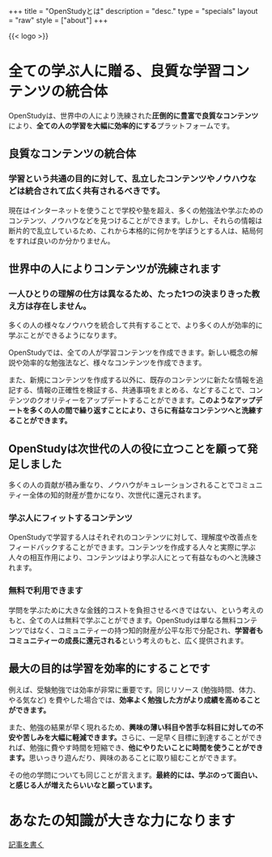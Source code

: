+++
title = "OpenStudyとは"
description = "desc."
type = "specials"
layout = "raw"
style = ["about"]
+++

<div class="wrapper top">
    <div class="container top2">
        {{< logo >}}
        <h1><span>全ての学ぶ人に贈る<span class="dot">、</span></span><span>良質な学習コンテンツの統合体</span></h1>
        <p>OpenStudyは、世界中の人により洗練された<strong>圧倒的に豊富で良質なコンテンツ</strong>により、<strong>全ての人の学習を大幅に効率的にする</strong>プラットフォームです。</p>
    </div>
</div>
<div class="wrapper">
    <div class="container">
        <h2><span>良質なコンテンツの</span><span>統合体</span></h2>
        <h3>学習という共通の目的に対して、乱立したコンテンツやノウハウなどは統合されて広く共有されるべきです。</h3>
        <p>現在はインターネットを使うことで学校や塾を超え、多くの勉強法や学ぶためのコンテンツ、ノウハウなどを見つけることができます。しかし、それらの情報は断片的で乱立しているため、これから本格的に何かを学ぼうとする人は、結局何をすれば良いのか分かりません。</p>
    </div>
</div>
<div class="wrapper green">
    <div class="container">
        <h2><span>世界中の人により</span><span>コンテンツが</span><span>洗練されます</span></h2>
        <h3>一人ひとりの理解の仕方は異なるため、たった1つの決まりきった教え方は存在しません。</h3>
        <p>多くの人の様々なノウハウを統合して共有することで、より多くの人が効率的に学ぶことができるようになります。</p>
        <p>OpenStudyでは、全ての人が学習コンテンツを作成できます。新しい概念の解説や効率的な勉強法など、様々なコンテンツを作成できます。</p>
        <p>また、新規にコンテンツを作成する以外に、既存のコンテンツに新たな情報を追記する、情報の正確性を検証する、共通事項をまとめる、などすることで、コンテンツのクオリティーをアップデートすることができます。<strong>このようなアップデートを多くの人の間で繰り返すことにより、さらに有益なコンテンツへと洗練することができます。</strong></p>
    </div>
</div>
<div class="wrapper">
    <div class="container">
        <h2>OpenStudyは次世代の人の役に立つことを願って発足しました</h2>
        <p>多くの人の貢献が積み重なり、ノウハウがキュレーションされることでコミュニティー全体の知的財産が豊かになり、次世代に還元されます。</p>
        <h3>学ぶ人にフィットするコンテンツ</h3>
        <p>OpenStudyで学習する人はそれぞれのコンテンツに対して、理解度や改善点をフィードバックすることができます。コンテンツを作成する人々と実際に学ぶ人々の相互作用により、コンテンツはより学ぶ人にとって有益なものへと洗練されます。</p>
        <h3>無料で利用できます</h3>
        <p>学問を学ぶために大きな金銭的コストを負担させるべきではない、という考えのもと、全ての人は無料で学ぶことができます。OpenStudyは単なる無料コンテンツではなく、コミュニティーの持つ知的財産が公平な形で分配され、<strong>学習者もコミュニティーの成長に還元される</strong>という考えのもと、広く提供されます。</p>
    </div>
</div>
<div class="wrapper blue">
    <div class="container">
        <h2><span>最大の目的は学習を</span><span>効率的にすることです</span></h2>
        <p>例えば、受験勉強では効率が非常に重要です。同じリソース (勉強時間、体力、やる気など) を費やした場合では、<strong>効率よく勉強した方がより成績を高めることができます。</strong><p>また、勉強の結果が早く現れるため、<strong>興味の薄い科目や苦手な科目に対しての不安や苦しみを大幅に軽減できます。</strong>さらに、一足早く目標に到達することができれば、勉強に費やす時間を短縮でき、<strong>他にやりたいことに時間を使うことができます。</strong>思いっきり遊んだり、興味のあることに取り組むことができます。</p>
        <p>その他の学問についても同じことが言えます。<strong>最終的には、学ぶのって面白い、と感じる人が増えたらいいなと願っています。</strong></p>
    </div>
</div>
<div class="wrapper">
    <div class="container last">
        <h1><span>あなたの知識が</span><span>大きな力になります</span></h1>
        <a href="/contribute" class="contribute">記事を書く</a>
    </div>
</div>

